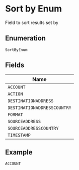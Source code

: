 
# Sort by Enum

Field to sort results set by

## Enumeration

`SortByEnum`

## Fields

| Name |
|  --- |
| `ACCOUNT` |
| `ACTION` |
| `DESTINATIONADDRESS` |
| `DESTINATIONADDRESSCOUNTRY` |
| `FORMAT` |
| `SOURCEADDRESS` |
| `SOURCEADDRESSCOUNTRY` |
| `TIMESTAMP` |

## Example

```
ACCOUNT
```

